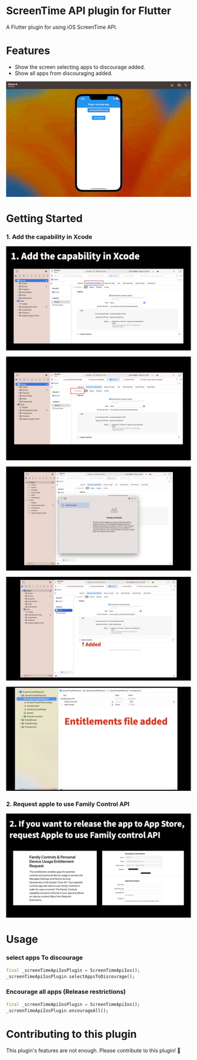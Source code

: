 # ScreenTime API plugin for Flutter
A Flutter plugin for using iOS ScreenTime API.

# Features
* Show the screen selecting apps to discourage added.
* Show all apps from discouraging added.

![](doc/demo.gif)


# Getting Started

### 1. Add the capability in Xcode

![](doc/1.jpg)

![](doc/2.jpg)

![](doc/3.jpg)

![](doc/4.jpg)

![](doc/5.jpg)

### 2. Request apple to use Family Control API

![](doc/6.jpg)


# Usage

### select apps To discourage

```dart
final _screenTimeApiIosPlugin = ScreenTimeApiIos();
_screenTimeApiIosPlugin.selectAppsToDiscourage();
```

### Encourage all apps (Release restrictions)

```dart
final _screenTimeApiIosPlugin = ScreenTimeApiIos();
_screenTimeApiIosPlugin.encourageAll();
```

# Contributing to this plugin
This plugin's features are not enough. Please contribute to this plugin! 🙏